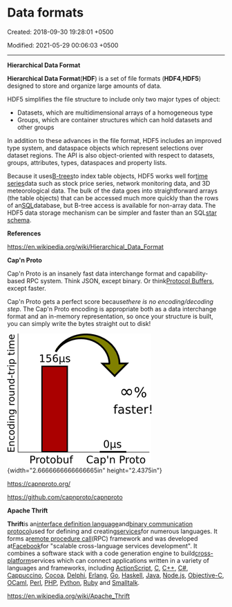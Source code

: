 # Data formats

Created: 2018-09-30 19:28:01 +0500

Modified: 2021-05-29 00:06:03 +0500

---

**Hierarchical Data Format**

**Hierarchical Data Format**(**HDF**) is a set of file formats (**HDF4**,**HDF5**) designed to store and organize large amounts of data.



HDF5 simplifies the file structure to include only two major types of object:
-   Datasets, which are multidimensional arrays of a homogeneous type
-   Groups, which are container structures which can hold datasets and other groups



In addition to these advances in the file format, HDF5 includes an improved type system, and dataspace objects which represent selections over dataset regions. The API is also object-oriented with respect to datasets, groups, attributes, types, dataspaces and property lists.



Because it uses[B-trees](https://en.wikipedia.org/wiki/B-trees)to index table objects, HDF5 works well for[time series](https://en.wikipedia.org/wiki/Time_series)data such as stock price series, network monitoring data, and 3D meteorological data. The bulk of the data goes into straightforward arrays (the table objects) that can be accessed much more quickly than the rows of an[SQL](https://en.wikipedia.org/wiki/SQL)database, but B-tree access is available for non-array data. The HDF5 data storage mechanism can be simpler and faster than an SQL[star schema](https://en.wikipedia.org/wiki/Star_schema).



**References**

<https://en.wikipedia.org/wiki/Hierarchical_Data_Format>



**Cap'n Proto**

Cap'n Proto is an insanely fast data interchange format and capability-based RPC system. Think JSON, except binary. Or think[Protocol Buffers](http://protobuf.googlecode.com/), except faster.



Cap'n Proto gets a perfect score because*there is no encoding/decoding step*. The Cap'n Proto encoding is appropriate both as a data interchange format and an in-memory representation, so once your structure is built, you can simply write the bytes straight out to disk!



![Encoding round-trip time ](media/Data-formats-image1.png){width="2.6666666666666665in" height="2.4375in"}





<https://capnproto.org/>

<https://github.com/capnproto/capnproto>



**Apache Thrift**

**Thrift**is an[interface definition language](https://en.wikipedia.org/wiki/Interface_definition_language)and[binary communication protocol](https://en.wikipedia.org/wiki/Binary_protocol)used for defining and creating[services](https://en.wikipedia.org/wiki/Service_(systems_architecture))for numerous languages. It forms a[remote procedure call](https://en.wikipedia.org/wiki/Remote_procedure_call)(RPC) framework and was developed at[Facebook](https://en.wikipedia.org/wiki/Facebook)for "scalable cross-language services development". It combines a software stack with a code generation engine to build[cross-platform](https://en.wikipedia.org/wiki/Cross-platform)services which can connect applications written in a variety of languages and frameworks, including [ActionScript](https://en.wikipedia.org/wiki/ActionScript), [C](https://en.wikipedia.org/wiki/C_(programming_language)), [C++](https://en.wikipedia.org/wiki/C%2B%2B), [C#](https://en.wikipedia.org/wiki/C_Sharp_(programming_language)), [Cappuccino](https://en.wikipedia.org/wiki/Cappuccino_(application_development_framework)), [Cocoa](https://en.wikipedia.org/wiki/Cocoa_(API)), [Delphi](https://en.wikipedia.org/wiki/Embarcadero_Delphi), [Erlang](https://en.wikipedia.org/wiki/Erlang_(programming_language)), [Go](https://en.wikipedia.org/wiki/Go_(programming_language)), [Haskell](https://en.wikipedia.org/wiki/Haskell_(programming_language)), [Java](https://en.wikipedia.org/wiki/Java_(programming_language)), [Node.js](https://en.wikipedia.org/wiki/Node.js), [Objective-C](https://en.wikipedia.org/wiki/Objective-C), [OCaml](https://en.wikipedia.org/wiki/OCaml), [Perl](https://en.wikipedia.org/wiki/Perl), [PHP](https://en.wikipedia.org/wiki/PHP), [Python](https://en.wikipedia.org/wiki/Python_(programming_language)), [Ruby](https://en.wikipedia.org/wiki/Ruby_(programming_language)) and [Smalltalk](https://en.wikipedia.org/wiki/Smalltalk).



<https://en.wikipedia.org/wiki/Apache_Thrift>

